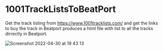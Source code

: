 # 1001TrackListsToBeatPort
Get the track listing from https://www.1001tracklists.com/ and get the links to buy the track in Beatport
produces a html file with list to all the tracks dirrectly in Beatport. 

![Screenshot 2022-04-30 at 19 43 13](https://user-images.githubusercontent.com/5174328/166118549-8dfe6270-5baa-47da-94ff-4e259a25c6f4.png)
